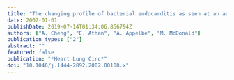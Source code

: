 ```yaml
---
title: "The changing profile of bacterial endocarditis as seen at an australian provincial centre"
date: 2002-01-01
publishDate: 2019-07-14T01:34:06.856794Z
authors: ["A. Cheng", "E. Athan", "A. Appelbe", "M. McDonald"]
publication_types: ["2"]
abstract: ""
featured: false
publication: "*Heart Lung Circ*"
doi: "10.1046/j.1444-2892.2002.00108.x"
---
```


